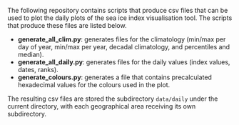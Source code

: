 The following repository contains scripts that produce csv files that can be used to plot the daily plots of the sea ice index visualisation tool. The scripts that produce these files are listed below.

* **generate_all_clim.py**: generates files for the climatology (min/max per day of year, min/max per year, decadal climatology, and percentiles and median).
* **generate_all_daily.py**: generates files for the daily values (index values, dates, ranks).
* **generate_colours.py**: generates a file that contains precalculated hexadecimal values for the colours used in the plot.

The resulting csv files are stored the subdirectory `data/daily` under the current directory, with each geographical area receiving its own subdirectory.
